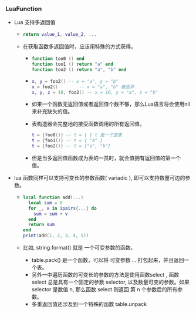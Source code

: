 ### LuaFunction

- Lua 支持多返回值

  - ```lua
    return value_1, value_2, ... 
    ```

  - 在获取函数多返回值时，应该用特殊的方式获得。

    - ```lua
      function too0 () end
      function too1 () return "a" end
      function too2 () return "a", "b" end
      ```

    - ```lua
      x, y = foo2()	-- x = "a", y = "b"
      x = foo2()		-- x = "a", "b" 被丢弃
      x, y, z = 10, foo2() -- x = 10, y = "a", z = "b"
      ```

    - 如果一个函数无返回值或者返回值个数不够，那么Lua语言将会使用nil来补充缺失的值。

    - 表构造器会完整地的接受函数调用的所有返回值。

      ```lua
      t = {foo0()} -- t = { } t 是一个空表
      t = {foo1()} -- t = { "a" } 
      t = {foo2()} -- t = {"a", "b"}
      ```

    - 但是当多返回值函数成为表的一员时，就会值拥有返回值的第一个值。

- lua 函数同样可以支持可变长的参数函数( variadic ), 即可以支持数量可边的参数。

  - ```lua
    local function add(...)
      local sum = 0
      for _, v in ipairs{...} do
        sum = sum + v
      end
      return sum
    end
    print(add(1, 2, 3, 4, 5))
    ```

  - 比如, string.format() 就是 一个可变参数的函数，
  
    - table.pack() 是一个函数，可以将 可变参数 ... 打包起来，并且返回一个表。
    - 另外一中遍历函数的可变长的参数的方法是使用函数select , 函数select 总是具有一个固定的参数 selector, 以及数量可变的参数。如果selector 是数值 n, 那么函数 select 则返回 第 n 个参数后的所有参数。
    - 多重返回值还涉及到一个特殊的函数 table.unpack